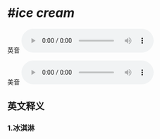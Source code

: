 # ***\#ice cream*** 
英音
<audio src="./media/ice cream1_AAC.aac" controls="controls"></audio>

美音
<audio src="./media/ice cream2_AAC.aac" controls="controls"></audio>



  

英文释义
---
### 1.**冰淇淋**  



